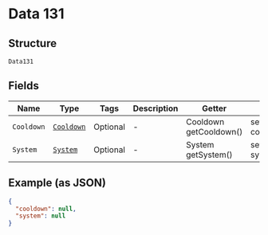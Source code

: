 
# Data 131

## Structure

`Data131`

## Fields

| Name | Type | Tags | Description | Getter | Setter |
|  --- | --- | --- | --- | --- | --- |
| `Cooldown` | [`Cooldown`](../../doc/models/cooldown.md) | Optional | - | Cooldown getCooldown() | setCooldown(Cooldown cooldown) |
| `System` | [`System`](../../doc/models/system.md) | Optional | - | System getSystem() | setSystem(System system) |

## Example (as JSON)

```json
{
  "cooldown": null,
  "system": null
}
```

